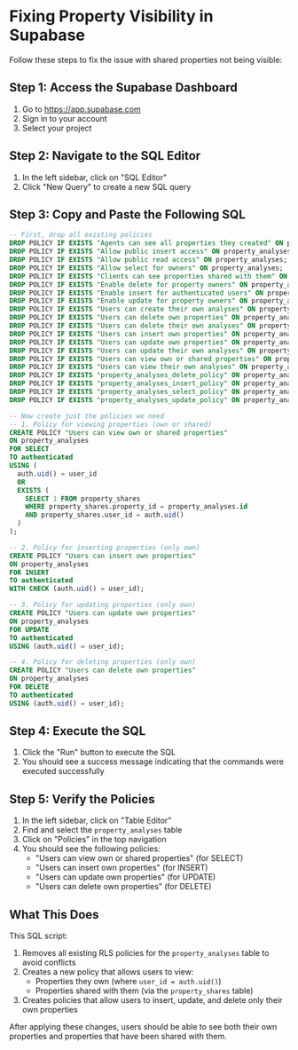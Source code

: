 # Fixing Property Visibility in Supabase

Follow these steps to fix the issue with shared properties not being visible:

## Step 1: Access the Supabase Dashboard

1. Go to https://app.supabase.com
2. Sign in to your account
3. Select your project

## Step 2: Navigate to the SQL Editor

1. In the left sidebar, click on "SQL Editor"
2. Click "New Query" to create a new SQL query

## Step 3: Copy and Paste the Following SQL

```sql
-- First, drop all existing policies
DROP POLICY IF EXISTS "Agents can see all properties they created" ON property_analyses;
DROP POLICY IF EXISTS "Allow public insert access" ON property_analyses;
DROP POLICY IF EXISTS "Allow public read access" ON property_analyses;
DROP POLICY IF EXISTS "Allow select for owners" ON property_analyses;
DROP POLICY IF EXISTS "Clients can see properties shared with them" ON property_analyses;
DROP POLICY IF EXISTS "Enable delete for property owners" ON property_analyses;
DROP POLICY IF EXISTS "Enable insert for authenticated users" ON property_analyses;
DROP POLICY IF EXISTS "Enable update for property owners" ON property_analyses;
DROP POLICY IF EXISTS "Users can create their own analyses" ON property_analyses;
DROP POLICY IF EXISTS "Users can delete own properties" ON property_analyses;
DROP POLICY IF EXISTS "Users can delete their own analyses" ON property_analyses;
DROP POLICY IF EXISTS "Users can insert own properties" ON property_analyses;
DROP POLICY IF EXISTS "Users can update own properties" ON property_analyses;
DROP POLICY IF EXISTS "Users can update their own analyses" ON property_analyses;
DROP POLICY IF EXISTS "Users can view own or shared properties" ON property_analyses;
DROP POLICY IF EXISTS "Users can view their own analyses" ON property_analyses;
DROP POLICY IF EXISTS "property_analyses_delete_policy" ON property_analyses;
DROP POLICY IF EXISTS "property_analyses_insert_policy" ON property_analyses;
DROP POLICY IF EXISTS "property_analyses_select_policy" ON property_analyses;
DROP POLICY IF EXISTS "property_analyses_update_policy" ON property_analyses;

-- Now create just the policies we need
-- 1. Policy for viewing properties (own or shared)
CREATE POLICY "Users can view own or shared properties"
ON property_analyses
FOR SELECT
TO authenticated
USING (
  auth.uid() = user_id
  OR
  EXISTS (
    SELECT 1 FROM property_shares
    WHERE property_shares.property_id = property_analyses.id
    AND property_shares.user_id = auth.uid()
  )
);

-- 2. Policy for inserting properties (only own)
CREATE POLICY "Users can insert own properties"
ON property_analyses
FOR INSERT
TO authenticated
WITH CHECK (auth.uid() = user_id);

-- 3. Policy for updating properties (only own)
CREATE POLICY "Users can update own properties"
ON property_analyses
FOR UPDATE
TO authenticated
USING (auth.uid() = user_id);

-- 4. Policy for deleting properties (only own)
CREATE POLICY "Users can delete own properties"
ON property_analyses
FOR DELETE
TO authenticated
USING (auth.uid() = user_id);
```

## Step 4: Execute the SQL

1. Click the "Run" button to execute the SQL
2. You should see a success message indicating that the commands were executed successfully

## Step 5: Verify the Policies

1. In the left sidebar, click on "Table Editor"
2. Find and select the `property_analyses` table
3. Click on "Policies" in the top navigation
4. You should see the following policies:
   - "Users can view own or shared properties" (for SELECT)
   - "Users can insert own properties" (for INSERT)
   - "Users can update own properties" (for UPDATE)
   - "Users can delete own properties" (for DELETE)

## What This Does

This SQL script:

1. Removes all existing RLS policies for the `property_analyses` table to avoid conflicts
2. Creates a new policy that allows users to view:
   - Properties they own (where `user_id = auth.uid()`)
   - Properties shared with them (via the `property_shares` table)
3. Creates policies that allow users to insert, update, and delete only their own properties

After applying these changes, users should be able to see both their own properties and properties that have been shared with them. 
